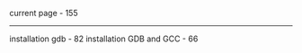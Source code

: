current page		 - 155
______________________________
installation gdb	 - 82
installation GDB and GCC - 66